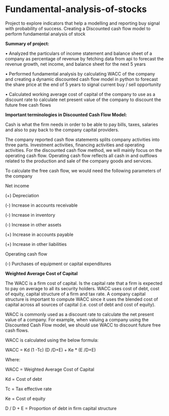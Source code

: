 # Fundamental-analysis-of-stocks
Project to explore indicators that help a modelling and reporting buy signal with probability of success. Creating a Discounted cash flow model to perform fundamental analysis of stock

**Summary of project:**

•	Analyzed the particulars of income statement and balance sheet of a company as percentage of revenue by fetching data from api to forecast the revenue growth, net income, and balance sheet for the next 5 years

•	Performed fundamental analysis by calculating WACC of the company and creating a dynamic discounted cash flow model in python to forecast the share price at the end of 5 years to signal current buy / sell opportunity

•	Calculated working average cost of capital of the company to use as a discount rate to calculate net present value of the company to discount the future free cash flows

**Important terminologies in Discounted Cash Flow Model:** 

Cash is what the firm needs in order to be able to pay bills, taxes, salaries and also to pay back to the company capital providers.

The company reported cash flow statements splits company activities into three parts. Investment activities, financing activities and operating activities. For the discounted cash flow method, we will mainly focus on the operating cash flow. Operating cash flow reflects all cash in and outflows related to the production and sale of the company goods and services.

To calculate the free cash flow, we would need the following parameters of the company

Net income

(+) Depreciation

(-) Increase in accounts receivable

(-) Increase in inventory

(-) Increase in other assets

(+) Increase in accounts payable

(+) Increase in other liabilities

Operating cash flow

(-) Purchases of equipment or capital expenditures

**Weighted Average Cost of Capital**

The WACC is a firm cost of capital. Is the capital rate that a firm is expected to pay on average to all its security holders. WACC uses cost of debt, cost of equity, capital structure of a firm and tax rate. A company capital structure is important to compute WACC since it uses the blended cost of capital across all sources of capital (i.e. cost of debt and cost of equity).

WACC is commonly used as a discount rate to calculate the net present value of a company. For example, when valuing a company using the Discounted Cash Flow model, we should use WACC to discount future free cash flows.

WACC is calculated using the below formula:

WACC = Kd (1 -Tc) (D /D+E) + Ke * (E /D+E)

Where:

WACC = Weighted Average Cost of Capital

Kd = Cost of debt

Tc = Tax effective rate

Ke = Cost of equity

D / D + E = Proportion of debt in firm capital structure
